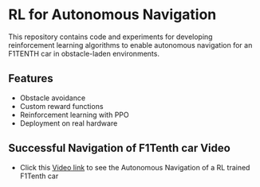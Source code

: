 # RL for Autonomous Navigation

This repository contains code and experiments for developing reinforcement learning algorithms to enable autonomous navigation for an F1TENTH car in obstacle-laden environments.

## Features
- Obstacle avoidance
- Custom reward functions
- Reinforcement learning with PPO
- Deployment on real hardware

## Successful Navigation of F1Tenth car Video
- Click this [Video link](https://youtu.be/Q55vnLB0K6M) to see the Autonomous Navigation of a RL trained F1Tenth car
